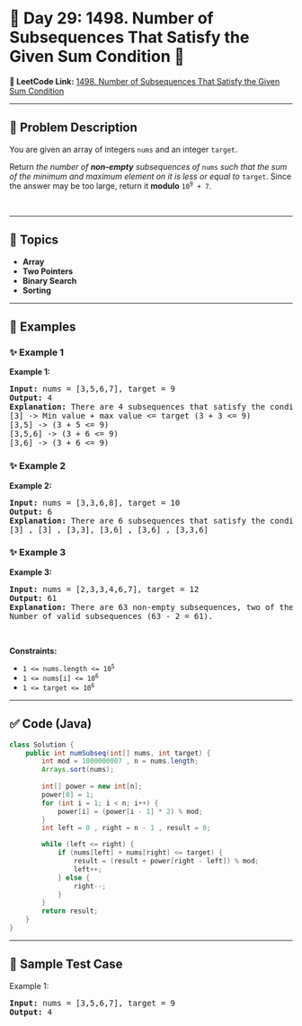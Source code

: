 # 📌 Day 29: 1498. Number of Subsequences That Satisfy the Given Sum Condition 🎯

**🔗 LeetCode Link:** [1498. Number of Subsequences That Satisfy the Given Sum Condition](https://leetcode.com/problems/number-of-subsequences-that-satisfy-the-given-sum-condition/)

---

## 🧩 Problem Description

<p>You are given an array of integers <code>nums</code> and an integer <code>target</code>.</p>

<p>Return <em>the number of <strong>non-empty</strong> subsequences of </em><code>nums</code><em> such that the sum of the minimum and maximum element on it is less or equal to </em><code>target</code>. Since the answer may be too large, return it <strong>modulo</strong> <code>10<sup>9</sup> + 7</code>.</p>

<p>&nbsp;</p>
<p><strong class="example">

---

## 🧠 Topics

- Array
- Two Pointers
- Binary Search
- Sorting
---

## 🧩 Examples

### ✨ Example 1

Example 1:</strong></p>

<pre>
<strong>Input:</strong> nums = [3,5,6,7], target = 9
<strong>Output:</strong> 4
<strong>Explanation:</strong> There are 4 subsequences that satisfy the condition.
[3] -&gt; Min value + max value &lt;= target (3 + 3 &lt;= 9)
[3,5] -&gt; (3 + 5 &lt;= 9)
[3,5,6] -&gt; (3 + 6 &lt;= 9)
[3,6] -&gt; (3 + 6 &lt;= 9)
</pre>

<p><strong class="example">

### ✨ Example 2

Example 2:</strong></p>

<pre>
<strong>Input:</strong> nums = [3,3,6,8], target = 10
<strong>Output:</strong> 6
<strong>Explanation:</strong> There are 6 subsequences that satisfy the condition. (nums can have repeated numbers).
[3] , [3] , [3,3], [3,6] , [3,6] , [3,3,6]
</pre>

<p><strong class="example">

### ✨ Example 3

Example 3:</strong></p>

<pre>
<strong>Input:</strong> nums = [2,3,3,4,6,7], target = 12
<strong>Output:</strong> 61
<strong>Explanation:</strong> There are 63 non-empty subsequences, two of them do not satisfy the condition ([6,7], [7]).
Number of valid subsequences (63 - 2 = 61).
</pre>

<p>&nbsp;</p>
<p><strong>Constraints:</strong></p>

<ul>
	<li><code>1 &lt;= nums.length &lt;= 10<sup>5</sup></code></li>
	<li><code>1 &lt;= nums[i] &lt;= 10<sup>6</sup></code></li>
	<li><code>1 &lt;= target &lt;= 10<sup>6</sup></code></li>
</ul>

---

## ✅ Code (Java)

```java
class Solution {
    public int numSubseq(int[] nums, int target) {
        int mod = 1000000007 , n = nums.length;
        Arrays.sort(nums);
        
        int[] power = new int[n];
        power[0] = 1;
        for (int i = 1; i < n; i++) {
            power[i] = (power[i - 1] * 2) % mod;
        }
        int left = 0 , right = n - 1 , result = 0;

        while (left <= right) {
            if (nums[left] + nums[right] <= target) {
                result = (result + power[right - left]) % mod;
                left++;
            } else {
                right--;
            }
        }
        return result;
    }
}
```

---

## 🧪 Sample Test Case


Example 1:</strong></p>

<pre>
<strong>Input:</strong> nums = [3,5,6,7], target = 9
<strong>Output:</strong> 4
</pre>

<p><strong class="example">


